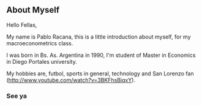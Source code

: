 ## About Myself

Hello Fellas,

My name is Pablo Racana, this is a little introduction about myself, for my macroeconometrics class.

I was born in Bs. As. Argentina in 1990, I'm student of Master in Economics in Diego Portales university.

My hobbies are, futbol, sports in general, technology and San Lorenzo fan (http://www.youtube.com/watch?v=3BKFhsBiqxY).

### See ya
